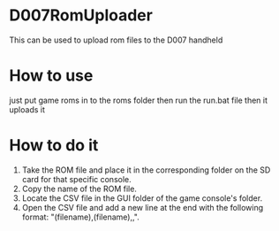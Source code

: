 # D007RomUploader
This can be used to upload rom files to the D007 handheld
# How to use
just put game roms in to the roms folder then run the run.bat file then it uploads it

# How to do it
1. Take the ROM file and place it in the corresponding folder on the SD card for that specific console.
2. Copy the name of the ROM file.
3. Locate the CSV file in the GUI folder of the game console's folder.
4. Open the CSV file and add a new line at the end with the following format: "(filename),(filename),,".
